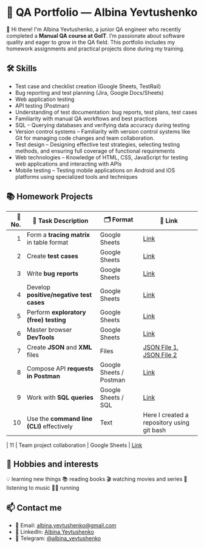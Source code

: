 # 🐞 QA Portfolio — Albina Yevtushenko

👋 Hi there! I'm Albina Yevtushenko, a junior QA engineer who recently completed a **Manual QA course at GoIT**. I’m passionate about software quality and eager to grow in the QA field. This portfolio includes my homework assignments and practical projects done during my training.

## 🛠️ Skills

- Test case and checklist creation (Google Sheets, TestRail)
- Bug reporting and test planning (Jira, Google Docs/Sheets)
- Web application testing
- API testing (Postman)
- Understanding of test documentation: bug reports, test plans, test cases
- Familiarity with manual QA workflows and best practices
- SQL – Querying databases and verifying data accuracy during testing
- Version control systems – Familiarity with version control systems like Git for managing code changes and team collaboration.
- Test design – Designing effective test strategies, selecting testing methods, and ensuring full coverage of functional requirements
- Web technologies – Knowledge of HTML, CSS, JavaScript for testing web applications and interacting with APIs
- Mobile testing – Testing mobile applications on Android and iOS platforms using specialized tools and techniques

  
## 📚 Homework Projects

| 🔢 No. | 🧩 Task Description                        | 🗂️ Format            | 🔗 Link                                                                                                                                                                      |
| -----: | ------------------------------------------ | --------------------- | ---------------------------------------------------------------------------------------------------------------------------------------------------------------------------- |
|      1 | Form a **tracing matrix** in table format  | Google Sheets         | [Link](https://docs.google.com/spreadsheets/d/1rdt3qTqDPHQ-PIOLPJMzMjZn-npzhNU2D6ILYfAvut0/edit?gid=0#gid=0)                                                                 |
|      2 | Create **test cases**                      | Google Sheets         | [Link](https://docs.google.com/spreadsheets/d/13BkoYvh-ZTKx8JLr2t0dXwpXRFzArwsrITzM1QxlMXs/edit?gid=2123363303#gid=2123363303)                                               |
|      3 | Write **bug reports**                      | Google Sheets         | [Link](https://docs.google.com/spreadsheets/d/1UBdhecXOgfv3DPRUooj19568MyhJ1JfnpfG8VgHOtK4/edit?gid=1943108804#gid=1943108804)                                               |
|      4 | Develop **positive/negative test cases**   | Google Sheets         | [Link](https://docs.google.com/spreadsheets/d/1AbcHmItXfXoM3pb8mgEZ3-5XDj6Ju9_m0Vz_iZ7aMDg/edit?gid=2123363303#gid=2123363303)                                               |
|      5 | Perform **exploratory (free) testing**     | Google Sheets          | [Link](https://docs.google.com/spreadsheets/d/1Xjtawvqg7sK1wYWEGJB-hP_ImQaa1eV7VJit6nOb0Go/edit?gid=0#gid=0)                                                                 |
|      6 | Master browser **DevTools**                | Google Sheets           | [Link](https://docs.google.com/spreadsheets/d/1tTav1mQEeuyedlP7B0myct-L7wfrzyxKAJ2eSIFLojk/edit?gid=0#gid=0)                                                                 |
|      7 | Create **JSON** and **XML** files          |  Files   | [JSON File 1](https://drive.google.com/file/d/1_6GTHGeqfLdsOAjg9wzX9Zu0kGZDSL3_/view), [JSON File 2](https://drive.google.com/file/d/1UmnE41yXl-4PUN-Mwa_cboo8bc9TZqTr/view) |
|      8 | Compose API **requests in Postman**        | Google Sheets / Postman | [Link](https://docs.google.com/spreadsheets/d/1J6p2olHnyG3ZuA73giJc5ydSuKFD65O1DqN5aqi1_XI/edit?gid=196729928#gid=196729928)                                                 |
|      9 | Work with **SQL queries**                  | Google Sheets / SQL     | [Link](https://docs.google.com/spreadsheets/d/15EFMcxLgb51HSGo4Cak_PVxqv6oLgHuzKk0364jBDXs/edit?gid=196729928#gid=196729928)                                                 |
|     10 | Use the **command line (CLI)** effectively | Text           | Here I created a repository using git bash    
                                                                                                                                                       
|     11 | Team project collaboration                 | Google Sheets  |   [Link](https://docs.google.com/spreadsheets/d/139BBekw3tjvO38cIsBH6KDWie0uFxkT3FuJj7erV644)


## 💖 Hobbies and interests

💡 learning new things
📚 reading books
🎬 watching movies and series
🎵 listening to music
🏃‍♂️ running

## 📫 Contact me

- 📧 Email: albina.yevtushenko@gmail.com  
- 💼 LinkedIn: [Albina Yevtushenko](https://www.linkedin.com/in/albina-yevtushenko)  
- 💬 Telegram: [@albina_yevtushenko](https://t.me/albina_yevtushenko)
